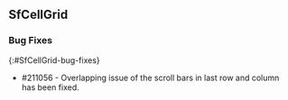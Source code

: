 ## SfCellGrid 

### Bug Fixes
{:#SfCellGrid-bug-fixes}

* \#211056 - Overlapping issue of the scroll bars in last row and column has been fixed.